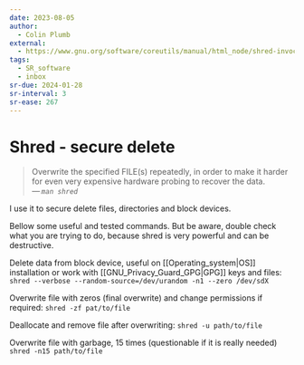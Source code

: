 ```yaml
---
date: 2023-08-05
author:
  - Colin Plumb
external:
  - https://www.gnu.org/software/coreutils/manual/html_node/shred-invocation.html
tags:
  - SR_software
  - inbox
sr-due: 2024-01-28
sr-interval: 3
sr-ease: 267
---
```


# Shred - secure delete

> Overwrite the specified FILE(s) repeatedly, in order to make it harder for
> even very expensive hardware probing to recover the data.\
> — <cite>`man shred`</cite>

I use it to secure delete files, directories and block devices.

Bellow some useful and tested commands. But be aware, double check what you are
trying to do, because shred is very powerful and can be destructive.

Delete data from block device, useful on [[Operating_system|OS]] installation or
work with [[GNU_Privacy_Guard_GPG|GPG]] keys and files:
    `shred --verbose --random-source=/dev/urandom -n1 --zero /dev/sdX`

Overwrite file with zeros (final overwrite) and change permissions if required:
    `shred -zf pat/to/file`

Deallocate and remove file after overwriting:
    `shred -u path/to/file`

Overwrite file with garbage, 15 times (questionable if it is really needed)
    `shred -n15 path/to/file`

